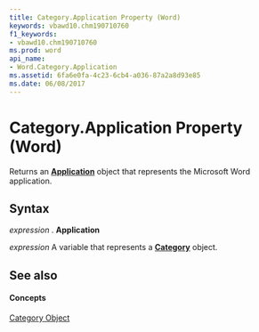 ```yaml
---
title: Category.Application Property (Word)
keywords: vbawd10.chm190710760
f1_keywords:
- vbawd10.chm190710760
ms.prod: word
api_name:
- Word.Category.Application
ms.assetid: 6fa6e0fa-4c23-6cb4-a036-87a2a8d93e85
ms.date: 06/08/2017
---
```



# Category.Application Property (Word)

Returns an **[Application](application-object-word.md)** object that represents the Microsoft Word application.


## Syntax

 _expression_ . **Application**

 _expression_ A variable that represents a **[Category](category-object-word.md)** object.


## See also


#### Concepts


[Category Object](category-object-word.md)

